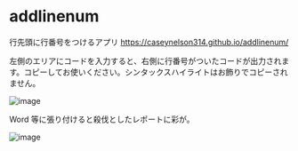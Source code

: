 # addlinenum

行先頭に行番号をつけるアプリ <https://caseynelson314.github.io/addlinenum/>

左側のエリアにコードを入力すると、右側に行番号がついたコードが出力されます。コピーしてお使いください。シンタックスハイライトはお飾りでコピーされません。

![image](https://github.com/user-attachments/assets/adf21404-d22f-4233-a731-6c4fd053bf85)

Word 等に張り付けると殺伐としたレポートに彩が。

![image](https://github.com/user-attachments/assets/8f268055-c156-498e-8433-40d732c4783c)
